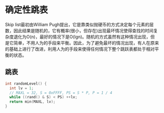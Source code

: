 # 确定性跳表

Skip list最初由William Pugh提出，它是靠类似抛硬币的方式决定每个元素的层数，因此结果是随机的，它有概率(很小，但存在)出现最坏情况使得查找的时间复杂度退化为O(n)，最好的情况下是O(lgn)。随机的方式虽然有这种情况出现，但是它简单，不用人为的手段来平衡。因此，为了避免最坏的情况出现，有人在原来的基础上进行了改进，利用人为的手段来使得任何情况下整个跳跃表都处于相对平衡的状态。




## 跳表


```c++
int randomLevel() {
  int lv = 1;
  // MAXL = 32, S = 0xFFFF, PS = S * P, P = 1 / 4
  while ((rand() & S) < PS) ++lv;
  return min(MAXL, lv);
}
```